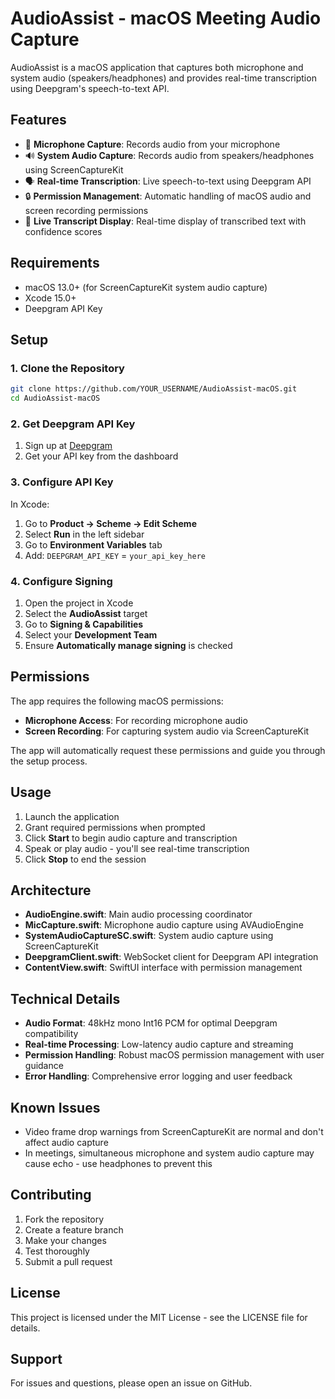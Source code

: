 # AudioAssist - macOS Meeting Audio Capture

AudioAssist is a macOS application that captures both microphone and system audio (speakers/headphones) and provides real-time transcription using Deepgram's speech-to-text API.

## Features

- 🎤 **Microphone Capture**: Records audio from your microphone
- 🔊 **System Audio Capture**: Records audio from speakers/headphones using ScreenCaptureKit
- 🗣️ **Real-time Transcription**: Live speech-to-text using Deepgram API
- 🔒 **Permission Management**: Automatic handling of macOS audio and screen recording permissions
- 📝 **Live Transcript Display**: Real-time display of transcribed text with confidence scores

## Requirements

- macOS 13.0+ (for ScreenCaptureKit system audio capture)
- Xcode 15.0+
- Deepgram API Key

## Setup

### 1. Clone the Repository
```bash
git clone https://github.com/YOUR_USERNAME/AudioAssist-macOS.git
cd AudioAssist-macOS
```

### 2. Get Deepgram API Key
1. Sign up at [Deepgram](https://deepgram.com)
2. Get your API key from the dashboard

### 3. Configure API Key
In Xcode:
1. Go to **Product → Scheme → Edit Scheme**
2. Select **Run** in the left sidebar
3. Go to **Environment Variables** tab
4. Add: `DEEPGRAM_API_KEY` = `your_api_key_here`

### 4. Configure Signing
1. Open the project in Xcode
2. Select the **AudioAssist** target
3. Go to **Signing & Capabilities**
4. Select your **Development Team**
5. Ensure **Automatically manage signing** is checked

## Permissions

The app requires the following macOS permissions:

- **Microphone Access**: For recording microphone audio
- **Screen Recording**: For capturing system audio via ScreenCaptureKit

The app will automatically request these permissions and guide you through the setup process.

## Usage

1. Launch the application
2. Grant required permissions when prompted
3. Click **Start** to begin audio capture and transcription
4. Speak or play audio - you'll see real-time transcription
5. Click **Stop** to end the session

## Architecture

- **AudioEngine.swift**: Main audio processing coordinator
- **MicCapture.swift**: Microphone audio capture using AVAudioEngine
- **SystemAudioCaptureSC.swift**: System audio capture using ScreenCaptureKit
- **DeepgramClient.swift**: WebSocket client for Deepgram API integration
- **ContentView.swift**: SwiftUI interface with permission management

## Technical Details

- **Audio Format**: 48kHz mono Int16 PCM for optimal Deepgram compatibility
- **Real-time Processing**: Low-latency audio capture and streaming
- **Permission Handling**: Robust macOS permission management with user guidance
- **Error Handling**: Comprehensive error logging and user feedback

## Known Issues

- Video frame drop warnings from ScreenCaptureKit are normal and don't affect audio capture
- In meetings, simultaneous microphone and system audio capture may cause echo - use headphones to prevent this

## Contributing

1. Fork the repository
2. Create a feature branch
3. Make your changes
4. Test thoroughly
5. Submit a pull request

## License

This project is licensed under the MIT License - see the LICENSE file for details.

## Support

For issues and questions, please open an issue on GitHub.
